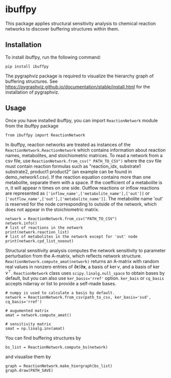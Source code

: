# ibuffpy

This package applies structural sensitivity analysis to chemical reaction networks to discover buffering structures within them.


## Installation
To install ibuffpy, run the following command:

```
pip install ibuffpy
```
The pygraphviz package is required to visualize the hierarchy graph of buffering structures.
See https://pygraphviz.github.io/documentation/stable/install.html for the installation of pygraphviz.

## Usage
Once you have installed ibuffpy, you can import ```ReactionNetwork``` module from the ibuffpy package
```
from ibuffpy import ReactionNetwork
```
In ibuffpy, reaction networks are treated as instances of the ```ReactionNetwork.ReactionNetwork``` which contains information about reaction names, metabolites, and stoichiometric matrices.
To read a network from a csv file, use ```ReactionNetwork.from_csv(" PATH_TO_CSV")``` where the csv file must contain reaction formulas such as "reaction_idx, substrate1 substrate2, product1 product2" (an example can be found in demo_network1.csv).
If the reaction equation contains more than one metabolite, separate them with a space.
If the coefficient of a metabolite is $n$, it will appear n times on one side.
Outflow reactions or inflow reactions are represented as `['inflow_name',['metabolite_name'],['out']]` or `['outflow_name',['out'],['metabolite_name']]`.
The metabolite name 'out' is reserved for the node corresponding to outside of the network, which does not appear in the stoichiometric matrix.
```
network = ReactionNetwork.from_csv("PATH_TO_CSV")
network.info()
# list of reactions in the network
print(network.reaction_list)
# list of metabolites in the network except for 'out' node
print(network.cpd_list_nooout)
```
Structural sensitivity analysis computes the network sensitivity to parameter perturbation from the A-matrix, which reflects network structure.
`ReactionNetwork.compute_amat(network)` returns an A-matrix with random real values in nonzero entries of $\partial \boldsymbol r / \partial \boldsymbol x$, a basis of $\ker \nu$, and a basis of $\ker \nu^\top$.
`ReactionNetwork` class uses `scipy.linalg.null_space` to obtain bases by default, but you can also use `ker_basis='rref'` option.
`ker_bais` or `cq_basis` accepts ndarray or list to provide a self-made bases.
```
# numpy is used to calculate a basis by default.
network = ReactionNetwork.from_csv(path_to_csv, ker_basis='svd', cq_basis='rref')

# augumented matrix
amat = network.compute_amat()

# sensitivity matrix
smat = np.linalg.inv(amat)
```

You can find buffering structures by
```
bs_list = ReactionNetwork.compute_bs(network)
```
and visualise them by
```
graph = ReactionNetwork.make_hiergraph(bs_list)
graph.draw(PATH_SAVE)
```
